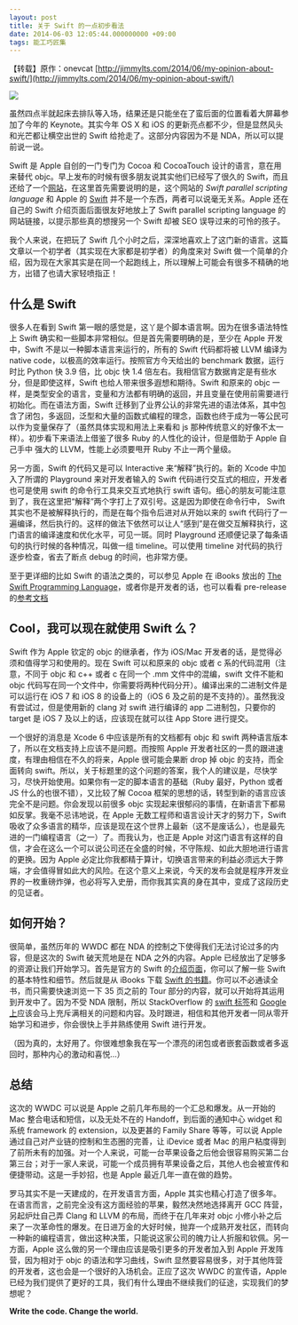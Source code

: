 ```yaml
---
layout: post
title: 关于 Swift 的一点初步看法
date: 2014-06-03 12:05:44.000000000 +09:00
tags: 能工巧匠集
---
```


【转载】原作：onevcat [http://jimmylts.com/2014/06/my-opinion-about-swift/](http://jimmylts.com/2014/06/my-opinion-about-swift/)

![](/assets/images/2014/swift.png)

虽然四点半就起床去排队等入场，结果还是只能坐在了蛮后面的位置看着大屏幕参加了今年的 Keynote。其实今年 OS X 和 iOS 的更新亮点都不少，但是显然风头和光芒都让横空出世的 Swift 给抢走了。这部分内容因为不是 NDA，所以可以提前说一说。

Swift 是 Apple 自创的一门专门为 Cocoa 和 CocoaTouch 设计的语言，意在用来替代 objc。早上发布的时候有很多朋友说其实他们已经写了很久的 Swift，而且还给了一个[网站](http://swift-lang.org)，在这里首先需要说明的是，这个网站的 *Swift parallel scripting language* 和 Apple 的 [Swift](https://developer.apple.com/swift/) 并不是一个东西，两者可以说毫无关系。Apple 还在自己的 Swift 介绍页面后面很友好地放上了 Swift parallel scripting language 的网站链接，以提示那些真的想搜另一个 Swift 却被 SEO 误导过来的可怜的孩子。

我个人来说，在把玩了 Swift 几个小时之后，深深地喜欢上了这门新的语言。这篇文章以一个初学者（其实现在大家都是初学者）的角度来对 Swift 做一个简单的介绍，因为现在大家其实是在同一个起跑线上，所以理解上可能会有很多不精确的地方，出错了也请大家轻喷指正！

## 什么是 Swift

很多人在看到 Swift 第一眼的感觉是，这丫是个脚本语言啊。因为在很多语法特性上 Swift 确实和一些脚本非常相似。但是首先需要明确的是，至少在 Apple 开发中，Swift 不是以一种脚本语言来运行的，所有的 Swift 代码都将被 LLVM 编译为 native code，以极高的效率运行。按照官方今天给出的 benchmark 数据，运行时比 Python 快 3.9 倍，比 objc 快 1.4 倍左右。我相信官方数据肯定是有些水分，但是即使这样，Swift 也给人带来很多遐想和期待。Swift 和原来的 objc 一样，是类型安全的语言，变量和方法都有明确的返回，并且变量在使用前需要进行初始化。而在语法方面，Swift 迁移到了业界公认的非常先进的语法体系，其中包含了闭包，多返回，泛型和大量的函数式编程的理念，函数也终于成为一等公民可以作为变量保存了（虽然具体实现和用法上来看和 js 那种传统意义的好像不太一样）。初步看下来语法上借鉴了很多 Ruby 的人性化的设计，但是借助于 Apple 自己手中 强大的 LLVM，性能上必须要甩开 Ruby 不止一两个量级。

另一方面，Swift 的代码又是可以 Interactive 来“解释”执行的。新的 Xcode 中加入了所谓的 Playground 来对开发者输入的 Swift 代码进行交互式的相应，开发者也可是使用 swift 的命令行工具来交互式地执行 swift 语句。细心的朋友可能注意到了，我在这里把“解释”两个字打上了双引号。这是因为即使在命令行中， Swift 其实也不是被解释执行的，而是在每个指令后进对从开始以来的 swift 代码行了一遍编译，然后执行的。这样的做法下依然可以让人“感到”是在做交互解释执行，这门语言的编译速度和优化水平，可见一斑。同时 Playground 还顺便记录了每条语句的执行时候的各种情况，叫做一组 timeline。可以使用 timeline 对代码的执行逐步检查，省去了断点 debug 的时间，也非常方便。

至于更详细的比如 Swift 的语法之类的，可以参见 Apple 在 iBooks 放出的 [The Swift Programming Language](https://itunes.apple.com/us/book/the-swift-programming-language/id881256329?mt=11)，或者你是开发者的话，也可以看看 pre-release 的[参考文档](https://developer.apple.com/library/ios/welcome_to_swift)

## Cool，我可以现在就使用 Swift 么？

Swift 作为 Apple 钦定的 objc 的继承者，作为 iOS/Mac 开发者的话，是觉得必须和值得学习和使用的。现在 Swift 可以和原来的 objc 或者 c 系的代码混用（注意，不同于 objc 和 c++ 或者 c 在同一个 .mm 文件中的混编，swift 文件不能和 objc 代码写在同一个文件中，你需要将两种代码分开）。编译出来的二进制文件是可以运行在 iOS 7 和 iOS 8 的设备上的（iOS 6 及之前的是不支持的）。虽然我没有尝试过，但是使用新的 clang 对 swift 进行编译的 app 二进制包，只要你的 target 是 iOS 7 及以上的话，应该现在就可以往 App Store 进行提交。

一个很好的消息是 Xcode 6 中应该是所有的文档都有 objc 和 swift 两种语言版本了，所以在文档支持上应该不是问题。而按照 Apple 开发者社区的一贯的跟进速度，有理由相信在不久的将来，Apple 很可能会果断 drop 掉 objc 的支持，而全面转向 swift。所以，关于标题里的这个问题的答案，我个人的建议是，尽快学习，尽快开始使用。如果你有一定的脚本语言的基础（Ruby 最好，Python 或者 JS 什么的也很不错），又比较了解 Cocoa 框架的思想的话，转型到新的语言应该完全不是问题。你会发现以前很多 objc 实现起来很郁闷的事情，在新语言下都易如反掌。我毫不忌讳地说，在 Apple 无数工程师和语言设计天才的努力下，Swift 吸收了众多语言的精华，应该是现在这个世界上最新（这不是废话么），也是最先进的一门编程语言（之一）了。而我认为，也正是 Apple 对这门语言有这样的自信，才会在这么一个可以说公司还在全盛的时候，不守陈规、如此大胆地进行语言的更换。因为 Apple 必定比你我都精于算计，切换语言带来的利益必须远大于弊端，才会值得冒如此大的风险。在这个意义上来说，今天的发布会就是程序开发业界的一枚重磅炸弹，也必将写入史册，而你我其实真的身在其中，变成了这段历史的见证者。

## 如何开始？

很简单，虽然历年的 WWDC 都在 NDA 的控制之下使得我们无法讨论过多的内容，但是这次的 Swift 破天荒地是在 NDA 之外的内容。Apple 已经放出了足够多的资源让我们开始学习。首先是官方的 Swift 的[介绍页面](https://developer.apple.com/swift/)，你可以了解一些 Swift 的基本特性和细节。然后就是从 iBooks 下载 [Swift 的书籍](https://itunes.apple.com/us/book/the-swift-programming-language/id881256329?mt=11)。你可以不必通读全书，而只需要快速浏览一下 35 页之前的 Tour 部分的内容，就可以开始将其运用到开发中了。因为不受 NDA 限制，所以 StackOverflow 的 [swift 标签](http://stackoverflow.com/questions/tagged/swift-language)和 [Google 上](https://www.google.com/#q=swift)应该会马上充斥满相关的问题和内容。及时跟进，相信和其他开发者一同从零开始学习和进步，你会很快上手并熟练使用 Swift 进行开发。

（因为真的，太好用了。你很难想象我在写一个漂亮的闭包或者嵌套函数或者多返回时，那种内心的激动和喜悦...）

## 总结

这次的 WWDC 可以说是 Apple 之前几年布局的一个汇总和爆发。从一开始的 Mac 整合电话和短信，以及无处不在的 Handoff，到后面的通知中心 widget 和系统 framework 的 extension，以及更甚的 Family Share 等等，可以说 Apple 通过自己对产业链的控制和生态圈的完善，让 iDevice 或者 Mac 的用户粘度得到了前所未有的加强。对一个人来说，可能一台苹果设备之后他会很容易购买第二台第三台；对于一家人来说，可能一个成员拥有苹果设备之后，其他人也会被宣传和便捷带动。这是一手妙招，也是 Apple 最近几年一直在做的趋势。

罗马其实不是一天建成的，在开发语言方面，Apple 其实也精心打造了很多年。在语言而言，之前完全没有这方面经验的苹果，毅然决然地选择离开 GCC 阵营，另起炉灶自己弄 Clang 和 LLVM 的布局，而终于在几年来对 objc 小修小补之后来了一次革命性的爆发。在日进万金的大好时候，抛弃一个成熟开发社区，而转向一种新的编程语言，做出这种决策，只能说这家公司的魄力让人折服和钦佩。另一方面，Apple 这么做的另一个理由应该是吸引更多的开发者加入到 Apple 开发阵营，因为相对于 objc 的语法和学习曲线，Swift 显然要容易很多，对于其他阵营的开发者，这也会是一个很好的入场机会。正应了这次 WWDC 的宣传语，Apple 已经为我们提供了更好的工具，我们有什么理由不继续我们的征途，实现我们的梦想呢？

**Write the code. Change the world.**
